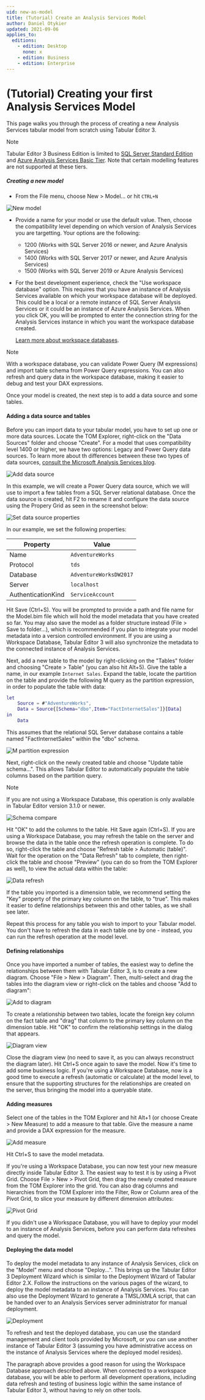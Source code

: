 ```yaml
---
uid: new-as-model
title: (Tutorial) Create an Analysis Services Model
author: Daniel Otykier
updated: 2021-09-06
applies_to:
  editions:
    - edition: Desktop
      none: x
    - edition: Business
    - edition: Enterprise
---
```

# (Tutorial) Creating your first Analysis Services Model

This page walks you through the process of creating a new Analysis Services tabular model from scratch using Tabular Editor 3.

> [!NOTE]
> Tabular Editor 3 Business Edition is limited to [SQL Server Standard Edition](https://docs.microsoft.com/en-us/analysis-services/analysis-services-features-supported-by-the-editions-of-sql-server-2016?view=asallproducts-allversions#tabular-models) and [Azure Analysis Services Basic Tier](https://docs.microsoft.com/en-us/azure/analysis-services/analysis-services-overview#basic-tier). Note that certain modelling features are not supported at these tiers.

##### Creating a new model

- From the File menu, choose New > Model... or hit `CTRL+N` 

![New model](https://user-images.githubusercontent.com/8976200/116813646-02a6fc80-ab55-11eb-89b0-8909b768ce7e.png)

- Provide a name for your model or use the default value. Then, choose the compatibility level depending on which version of Analysis Services you are targetting. Your options are the following:
  - 1200 (Works with SQL Server 2016 or newer, and Azure Analysis Services)
  - 1400 (Works with SQL Server 2017 or newer, and Azure Analysis Services)
  - 1500 (Works with SQL Server 2019 or Azure Analysis Services)
- For the best development experience, check the "Use workspace database" option. This requires that you have an instance of Analysis Services available on which your workspace database will be deployed. This could be a local or a remote instance of SQL Server Analysis Services or it could be an instance of Azure Analysis Services. When you click OK, you will be prompted to enter the connection string for the Analysis Services instance in which you want the workspace database created.

  [Learn more about workspace databases](xref:workspace-mode).

> [!NOTE]
> With a workspace database, you can validate Power Query (M expressions) and import table schema from Power Query expressions. You can also refresh and query data in the workspace database, making it easier to debug and test your DAX expressions.

Once your model is created, the next step is to add a data source and some tables.

#### Adding a data source and tables

Before you can import data to your tabular model, you have to set up one or more data sources. Locate the TOM Explorer, right-click on the "Data Sources" folder and choose "Create". For a model that uses compatibility level 1400 or higher, we have two options: Legacy and Power Query data sources. To learn more about th differences between these two types of data sources, [consult the Microsoft Analysis Services blog](https://docs.microsoft.com/en-us/archive/blogs/analysisservices/using-legacy-data-sources-in-tabular-1400).

![Add data source](https://user-images.githubusercontent.com/8976200/124598010-72db4280-de64-11eb-818a-e5793f061185.png)

In this example, we will create a Power Query data source, which we will use to import a few tables from a SQL Server relational database. Once the data source is created, hit F2 to rename it and configure the data source using the Propery Grid as seen in the screenshot below:

![Set data source properties](https://user-images.githubusercontent.com/8976200/124599856-71ab1500-de66-11eb-8ede-3a6272872734.png)

In our example, we set the following properties:

| Property | Value |
|---|---|
| Name | `AdventureWorks` |
| Protocol | `tds` |
| Database | `AdventureWorksDW2017` |
| Server | `localhost` |
| AuthenticationKind | `ServiceAccount` |

Hit Save (Ctrl+S). You will be prompted to provide a path and file name for the Model.bim file which will hold the model metadata that you have created so far. You may also save the model as a folder structure instead (File > Save to folder...), which is recommended if you plan to integrate your model metadata into a version controlled environment. If you are using a Workspace Database, Tabular Editor 3 will also synchronize the metadata to the connected instance of Analysis Services.

Next, add a new table to the model by right-clicking on the "Tables" folder and choosing "Create > Table" (you can also hit Alt+5). Give the table a name, in our example `Internet Sales`. Expand the table, locate the partition on the table and provide the following M query as the partition expression, in order to populate the table with data:

```M
let
    Source = #"AdventureWorks",
    Data = Source{[Schema="dbo",Item="FactInternetSales"]}[Data]
in
    Data
```

This assumes that the relational SQL Server database contains a table named "FactInternetSales" within the "dbo" schema.

![M partition expression](https://user-images.githubusercontent.com/8976200/124601212-dd41b200-de67-11eb-9720-3890d7d746ba.png)

Next, right-click on the newly created table and choose "Update table schema...". This allows Tabular Editor to automatically populate the table columns based on the partition query.

> [!NOTE]
> If you are not using a Workspace Database, this operation is only available in Tabular Editor version 3.1.0 or newer.

![Schema compare](https://user-images.githubusercontent.com/8976200/124601333-0104f800-de68-11eb-94f7-654c9e8ff206.png)

Hit "OK" to add the columns to the table. Hit Save again (Ctrl+S). If you are using a Workspace Database, you may refresh the table on the server and browse the data in the table once the refresh operation is complete. To do so, right-click the table and choose "Refresh table > Automatic (table)". Wait for the operation on the "Data Refresh" tab to complete, then right-click the table and choose "Preview" (you can do so from the TOM Explorer as well), to view the actual data within the table:

![Data refresh](https://user-images.githubusercontent.com/8976200/124602234-f0a14d00-de68-11eb-8886-dc7e0d255f9a.png)

If the table you imported is a dimension table, we recommend setting the "Key" property of the primary key column on the table, to "true". This makes it easier to define relationships between this and other tables, as we shall see later.

Repeat this process for any table you wish to import to your Tabular model. You don't have to refresh the data in each table one by one - instead, you can run the refresh operation at the model level.

#### Defining relationships

Once you have imported a number of tables, the easiest way to define the relationships between them with Tabular Editor 3, is to create a new diagram. Choose "File > New > Diagram". Then, multi-select and drag the tables into the diagram view or right-click on the tables and choose "Add to diagram":

![Add to diagram](https://user-images.githubusercontent.com/8976200/124602823-8a68fa00-de69-11eb-9332-09ad42c4f1b3.png)

To create a relationship between two tables, locate the foreign key column on the fact table and "drag" that column to the primary key column on the dimension table. Hit "OK" to confirm the relationship settings in the dialog that appears.

![Diagram view](https://user-images.githubusercontent.com/8976200/124604764-8f2ead80-de6b-11eb-88d0-c9cebbca57d0.png)

Close the diagram view (no need to save it, as you can always reconstruct the diagram later). Hit Ctrl+S once again to save the model. Now it's time to add some business logic. If you're using a Workspace Database, now is a good time to execute a refresh (automatic or calculate) at the model level, to ensure that the supporting structures for the relationships are created on the server, thus bringing the model into a queryable state.

#### Adding measures

Select one of the tables in the TOM Explorer and hit Alt+1 (or choose Create > New Measure) to add a measure to that table. Give the measure a name and provide a DAX expression for the measure.

![Add measure](https://user-images.githubusercontent.com/8976200/124605349-19771180-de6c-11eb-94be-7baf8b5e0ee9.png)

Hit Ctrl+S to save the model metadata.

If you're using a Workspace Database, you can now test your new measure directly inside Tabular Editor 3. The easiest way to test it is by using a Pivot Grid. Choose File > New > Pivot Grid, then drag the newly created measure from the TOM Explorer into the grid. You can also drag columns and hierarchies from the TOM Explorer into the Filter, Row or Column area of the Pivot Grid, to slice your measure by different dimension attributes:

![Pivot Grid](https://user-images.githubusercontent.com/8976200/124605906-ae7a0a80-de6c-11eb-985d-6fd580ed81d1.png)

If you didn't use a Workspace Database, you will have to deploy your model to an instance of Analysis Services, before you can perform data refreshes and query the model.

#### Deploying the data model

To deploy the model metadata to any instance of Analysis Services, click on the "Model" menu and choose "Deploy...". This brings up the Tabular Editor 3 Deployment Wizard which is similar to the Deployment Wizard of Tabular Editor 2.X. Follow the instructions on the various pages of the wizard, to deploy the model metadata to an instance of Analysis Services. You can also use the Deployment Wizard to generate a TMSL/XMLA script, that can be handed over to an Analysis Services server administrator for manual deployment.

![Deployment](https://user-images.githubusercontent.com/8976200/124607262-f5b4cb00-de6d-11eb-8139-4f74b5ae19bf.png)

To refresh and test the deployed database, you can use the standard management and client tools provided by Microsoft, or you can use another instance of Tabular Editor 3 (assuming you have administrative access on the instance of Analysis Services where the deployed model resides).

The paragraph above provides a good reason for using the Workspace Database approach described above. When connected to a workspace database, you will be able to perform all development operations, including data refresh and testing of business logic within the same instance of Tabular Editor 3, without having to rely on other tools.
